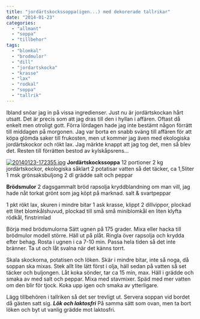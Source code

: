 ```yaml
---
title: "jordärtskockssoppa(igen...) med dekorerade tallrikar"
date: "2014-01-23"
categories: 
  - "allmant"
  - "soppa"
  - "tillbehor"
tags: 
  - "blomkal"
  - "brodmulor"
  - "dill"
  - "jordartskocka"
  - "krasse"
  - "lax"
  - "rodkal"
  - "soppa"
  - "tallrik"
---
```


Ibland snöar jag in på vissa ingredienser. Just nu är jordärtskockan hårt utsatt. Det är precis som att jag dras till den i hyllan i affären. Oftast då enkelt men otroligt gott. Förra lördagen hade jag inte bestämt någon förrätt till middagen på morgonen. Jag var borta en snabb sväng till affären för att köpa glömda saker till frukosten, men ut kommer jag även med ekologiska jordärtskockor och rökt lax. Jag märkte knappt att jag tog det, men så blev det. Resten till förrätten bestod av kylskåpsrens...  
  
[![20140123-172355.jpg](images/20140123-172355.jpg)](http://import.local/wp-content/uploads/2014/01/20140123-172355.jpg) **Jordärtskockssoppa** 12 portioner 2 kg jordärtskockor, ekologiska såklart 2 potatisar vatten så det täcker, ca 1,5liter 1 msk grönsaksbuljong 2 dl grädde salt och peppar

**Brödsmulor** 2 dagsgammalt bröd rapsolja kryddblandning om man vill, jag hade nåt torkat grönt som jag köpt på marknad. salt & svartpeppar

1 pkt rökt lax, skuren i mindre bitar 1 ask krasse, klippt 2 dillvippor, plockad ett litet blomkålshuvud, plockad till små små miniblomkål en liten klyfta rödkål, finstrimlad

Börja med brödsmulorna Sätt ugnen på 175 grader. Mixa eller hacka till brödmulor modell större. Häll ut på plåt. Ringla över rapsolja och krydda efter behag. Rosta i ugnen i ca 7-10 min. Passa hela tiden så det inte bränner. Ta ut och låt svalna när det känns torrt.

Skala skockorna, potatisen och löken. Skär i mindre bitar, inte så noga, då soppan ska mixas. Stek allt lite lätt först i olja, häll sedan på vatten så set täcker och buljongen. Låt koka sönder, tar ca 15 min, max. Häll i grädde och smaka av med salt och peppar. Mixa med stavmixer. Späd med mer vatten om den blir för tjock. Koka upp igen och smaka av ytterligare.

Lägg tillbehören i tallriken så det ser trevligt ut. Servera soppan vid bordet då gästen satt sig. _**Lök och laktosfri**_ På samma sätt som ovan, men ta bort löken och byt ut vanlig grädde mot laktosfri.
